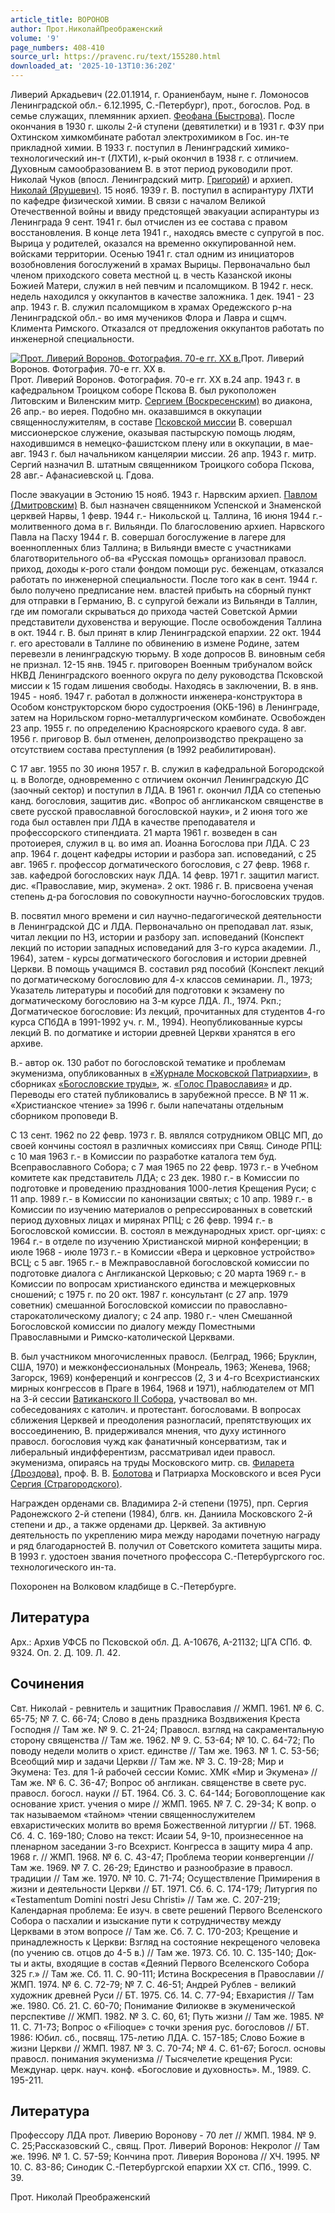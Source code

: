 ```yaml
---
article_title: ВОРОНОВ
author: Прот.НиколайПреображенский
volume: '9'
page_numbers: 408-410
source_url: https://pravenc.ru/text/155280.html
downloaded_at: '2025-10-13T10:36:20Z'
---
```


Ливерий Аркадьевич (22.01.1914, г. Ораниенбаум, ныне г. Ломоносов Ленинградской обл.- 6.12.1995, С.-Петербург), прот., богослов. Род. в семье служащих, племянник архиеп. [Феофана (Быстрова)](<https://pravenc.ru/text/Феофана (Быстрова).html>). После окончания в 1930 г. школы 2-й ступени (девятилетки) и в 1931 г. ФЗУ при Охтинском химкомбинате работал электрохимиком в Гос. ин-те прикладной химии. В 1933 г. поступил в Ленинградский химико-технологический ин-т (ЛХТИ), к-рый окончил в 1938 г. с отличием. Духовным самообразованием В. в этот период руководили прот. Николай Чуков (впосл. Ленинградский митр. [Григорий](https://pravenc.ru/text/Григорий.html)) и архиеп. [Николай (Ярушевич)](https://pravenc.ru/text/Николай.html). 15 нояб. 1939 г. В. поступил в аспирантуру ЛХТИ по кафедре физической химии. В связи с началом Великой Отечественной войны и ввиду предстоящей эвакуации аспирантуры из Ленинграда 9 сент. 1941 г. был отчислен из ее состава с правом восстановления. В конце лета 1941 г., находясь вместе с супругой в пос. Вырица у родителей, оказался на временно оккупированной нем. войсками территории. Осенью 1941 г. стал одним из инициаторов возобновления богослужений в храмах Вырицы. Первоначально был членом приходского совета местной ц. в честь Казанской иконы Божией Матери, служил в ней певчим и псаломщиком. В 1942 г. неск. недель находился у оккупантов в качестве заложника. 1 дек. 1941 - 23 апр. 1943 г. В. служил псаломщиком в храмах Оредежского р-на Ленинградской обл.- во имя мучеников Флора и Лавра и сщмч. Климента Римского. Отказался от предложения оккупантов работать по инженерной специальности.

[![Прот. Ливерий Воронов. Фотография. 70-е гг. ХХ в.](https://pravenc.ru/data/006/462/1234/i200.jpg "Кликните для увеличения картинки")](https://pravenc.ru/data/006/462/1234/i400.jpg)Прот. Ливерий Воронов. Фотография. 70-е гг. ХХ в.  
Прот. Ливерий Воронов. Фотография. 70-е гг. ХХ в.24 апр. 1943 г. в кафедральном Троицком соборе Пскова В. был рукоположен Литовским и Виленским митр. [Сергием (Воскресенским)](<https://pravenc.ru/text/Сергием (Воскресенским).html>) во диакона, 26 апр.- во иерея. Подобно мн. оказавшимся в оккупации священнослужителям, в составе [Псковской миссии](<https://pravenc.ru/text/Псковской миссии.html>) В. совершал миссионерское служение, оказывая пастырскую помощь людям, находившимся в немецко-фашистском плену или в оккупации, в мае-авг. 1943 г. был начальником канцелярии миссии. 26 апр. 1943 г. митр. Сергий назначил В. штатным священником Троицкого собора Пскова, 28 авг.- Афанасиевской ц. Гдова.

После эвакуации в Эстонию 15 нояб. 1943 г. Нарвским архиеп. [Павлом (Дмитровским)](<https://pravenc.ru/text/Павлом (Дмитровским).html>) В. был назначен священником Успенской и Знаменской церквей Нарвы, 1 февр. 1944 г.- Никольской ц. Таллина, 16 июня 1944 г.- молитвенного дома в г. Вильянди. По благословению архиеп. Нарвского Павла на Пасху 1944 г. В. совершал богослужение в лагере для военнопленных близ Таллина; в Вильянди вместе с участниками благотворительного об-ва «Русская помощь» организовал правосл. приход, доходы к-рого стали фондом помощи рус. беженцам, отказался работать по инженерной специальности. После того как в сент. 1944 г. было получено предписание нем. властей прибыть на сборный пункт для отправки в Германию, В. с супругой бежали из Вильянди в Таллин, где им помогали скрываться до прихода частей Советской Армии представители духовенства и верующие. После освобождения Таллина в окт. 1944 г. В. был принят в клир Ленинградской епархии. 22 окт. 1944 г. его арестовали в Таллине по обвинению в измене Родине, затем перевезли в ленинградскую тюрьму. В ходе допросов В. виновным себя не признал. 12-15 янв. 1945 г. приговорен Военным трибуналом войск НКВД Ленинградского военного округа по делу руководства Псковской миссии к 15 годам лишения свободы. Находясь в заключении, В. в янв. 1945 - нояб. 1947 г. работал в должности инженера-конструктора в Особом конструкторском бюро судостроения (ОКБ-196) в Ленинграде, затем на Норильском горно-металлургическом комбинате. Освобожден 23 апр. 1955 г. по определению Красноярского краевого суда. 8 авг. 1956 г. приговор В. был отменен, делопроизводство прекращено за отсутствием состава преступления (в 1992 реабилитирован).

С 17 авг. 1955 по 30 июня 1957 г. В. служил в кафедральной Богородской ц. в Вологде, одновременно с отличием окончил Ленинградскую ДС (заочный сектор) и поступил в ЛДА. В 1961 г. окончил ЛДА со степенью канд. богословия, защитив дис. «Вопрос об англиканском священстве в свете русской православной богословской науки», и 2 июня того же года был оставлен при ЛДА в качестве преподавателя и профессорского стипендиата. 21 марта 1961 г. возведен в сан протоиерея, служил в ц. во имя ап. Иоанна Богослова при ЛДА. С 23 апр. 1964 г. доцент кафедры истории и разбора зап. исповеданий, с 25 авг. 1965 г. профессор догматического богословия, с 27 февр. 1968 г. зав. кафедрой богословских наук ЛДА. 14 февр. 1971 г. защитил магист. дис. «Православие, мир, экумена». 2 окт. 1986 г. В. присвоена ученая степень д-ра богословия по совокупности научно-богословских трудов.

В. посвятил много времени и сил научно-педагогической деятельности в Ленинградской ДС и ЛДА. Первоначально он преподавал лат. язык, читал лекции по НЗ, истории и разбору зап. исповеданий (Конспект лекций по истории западных исповеданий для 3-го курса академии. Л., 1964), затем - курсы догматического богословия и истории древней Церкви. В помощь учащимся В. составил ряд пособий (Конспект лекций по догматическому богословию для 4-х классов семинарии. Л., 1973; Указатель литературы и пособий для подготовки к экзамену по догматическому богословию на 3-м курсе ЛДА. Л., 1974. Ркп.; Догматическое богословие: Из лекций, прочитанных для студентов 4-го курса СПбДА в 1991-1992 уч. г. М., 1994). Неопубликованные курсы лекций В. по догматике и истории древней Церкви хранятся в его архиве.

В.- автор ок. 130 работ по богословской тематике и проблемам экуменизма, опубликованных в [«Журнале Московской Патриархии»](<https://pravenc.ru/text/ Журнале Московской Патриархии .html>), в сборниках [«Богословские труды»](<https://pravenc.ru/text/ Богословские труды .html>), ж. [«Голос Православия»](<https://pravenc.ru/text/ Голос Православия .html>) и др. Переводы его статей публиковались в зарубежной прессе. В № 11 ж. «Христианское чтение» за 1996 г. были напечатаны отдельным сборником проповеди В.

С 13 сент. 1962 по 22 февр. 1973 г. В. являлся сотрудником ОВЦС МП, до своей кончины состоял в различных комиссиях при Свящ. Синоде РПЦ: с 10 мая 1963 г.- в Комиссии по разработке каталога тем буд. Всеправославного Собора; с 7 мая 1965 по 22 февр. 1973 г.- в Учебном комитете как представитель ЛДА; с 23 дек. 1980 г.- в Комиссии по подготовке и проведению празднования 1000-летия Крещения Руси; с 11 апр. 1989 г.- в Комиссии по канонизации святых; с 10 апр. 1989 г.- в Комиссии по изучению материалов о репрессированных в советский период духовных лицах и мирянах РПЦ; с 26 февр. 1994 г.- в Богословской комиссии. В. состоял в международных христ. орг-циях: с 1964 г.- в отделе по изучению Христианской мирной конференции; в июле 1968 - июле 1973 г.- в Комиссии «Вера и церковное устройство» ВСЦ; с 5 авг. 1965 г.- в Межправославной богословской комиссии по подготовке диалога с Англиканской Церковью; с 20 марта 1969 г.- в Комиссии по вопросам христианского единства и межцерковных сношений; с 1975 г. по 20 окт. 1987 г. консультант (с 27 апр. 1979 советник) смешанной Богословской комиссии по православно-старокатолическому диалогу; с 24 апр. 1980 г.- член Смешанной Богословской комиссии по диалогу между Поместными Православными и Римско-католической Церквами.

В. был участником многочисленных правосл. (Белград, 1966; Бруклин, США, 1970) и межконфессиональных (Монреаль, 1963; Женева, 1968; Загорск, 1969) конференций и конгрессов (2, 3 и 4-го Всехристианских мирных конгрессов в Праге в 1964, 1968 и 1971), наблюдателем от МП на 3-й сессии [Ватиканского II Собора](<https://pravenc.ru/text/Ватиканский II Собор.html>), участвовал во мн. собеседованиях с католич. и протестант. богословами. В вопросах сближения Церквей и преодоления разногласий, препятствующих их воссоединению, В. придерживался мнения, что духу истинного правосл. богословия чужд как фанатичный консерватизм, так и либеральный индифферентизм, рассматривал идеи правосл. экуменизма, опираясь на труды Московского митр. св. [Филарета (Дроздова)](https://pravenc.ru/text/Филарет.html), проф. В. В. [Болотова](https://pravenc.ru/text/БОЛОТОВ.html) и Патриарха Московского и всея Руси [Сергия (Страгородского)](<https://pravenc.ru/text/Сергия (Страгородского).html>).

Награжден орденами св. Владимира 2-й степени (1975), прп. Сергия Радонежского 2-й степени (1984), блгв. кн. Даниила Московского 2-й степени и др., а также орденами др. Церквей. За активную деятельность по укреплению мира между народами почетную награду и ряд благодарностей В. получил от Советского комитета защиты мира. В 1993 г. удостоен звания почетного профессора С.-Петербургского гос. технологического ин-та.

Похоронен на Волковом кладбище в С.-Петербурге.

## Литература

Арх.: Архив УФСБ по Псковской обл. Д. А-10676, А-21132; ЦГА СПб. Ф. 9324. Оп. 2. Д. 109. Л. 42.

## Сочинения

Свт. Николай - ревнитель и защитник Православия // ЖМП. 1961. № 6. С. 65-75; № 7. С. 66-74; Слово в день праздника Воздвижения Креста Господня // Там же. № 9. С. 21-24; Правосл. взгляд на сакраментальную сторону священства // Там же. 1962. № 9. С. 53-64; № 10. С. 64-72; По поводу недели молитв о христ. единстве // Там же. 1963. № 1. С. 53-56; Всеобщий мир и задачи Церкви // Там же. № 3. С. 19-28; Мир и Экумена: Тез. для 1-й рабочей сессии Комис. ХМК «Мир и Экумена» // Там же. № 6. С. 36-47; Вопрос об англикан. священстве в свете рус. правосл. богосл. науки // БТ. 1964. Сб. 3. С. 64-144; Боговоплощение как основание христ. учения о мире // ЖМП. 1965. № 7. С. 29-34; К вопр. о так называемом «тайном» чтении священнослужителем евхаристических молитв во время Божественной литургии // БТ. 1968. Сб. 4. С. 169-180; Слово на текст: Исаии 54, 9-10, произнесенное на пленарном заседании 3-го Всехрист. Конгресса в защиту мира 4 апр. 1968 г. // ЖМП. 1968. № 6. С. 43-47; Проблема теории конвергенции // Там же. 1969. № 7. С. 26-29; Единство и разнообразие в правосл. традиции // Там же. 1970. № 10. С. 71-74; Осуществление Примирения в жизни и деятельности Церкви // БТ. 1971. Сб. 6. С. 174-179; Литургия по «Testamentum Domini nostri Jesu Christi» // Там же. С. 207-219; Календарная проблема: Ее изуч. в свете решений Первого Вселенского Собора о пасхалии и изыскание пути к сотрудничеству между Церквами в этом вопросе // Там же. Сб. 7. С. 170-203; Крещение и принадлежность к Церкви: Взгляд на состояние некрещеного человека (по учению св. отцов до 4-5 в.) // Там же. 1973. Сб. 10. С. 135-140; Док-ты и акты, входящие в состав «Деяний Первого Вселенского Собора 325 г.» // Там же. Сб. 11. С. 90-111; Истина Воскресения в Православии // ЖМП. 1974. № 6. С. 72-79; № 7. С. 46-51; Андрей Рублев - великий художник древней Руси // БТ. 1975. Сб. 14. С. 77-94; Евхаристия // Там же. 1980. Сб. 21. С. 60-70; Понимание Филиокве в экуменической перспективе // ЖМП. 1982. № 3. С. 60, 61; Путь жизни // Там же. 1985. № 11. С. 71-73; Вопрос о «Filioque» с точки зрения рус. богословов // БТ. 1986: Юбил. сб., посвящ. 175-летию ЛДА. С. 157-185; Слово Божие в жизни Церкви // ЖМП. 1987. № 3. С. 70-74; № 4. С. 61-67; Богосл. основы правосл. понимания экуменизма // Тысячелетие крещения Руси: Междунар. церк. науч. конф. «Богословие и духовность». М., 1989. С. 195-211.

## Литература

Профессору ЛДА прот. Ливерию Воронову - 70 лет // ЖМП. 1984. № 9. С. 25;Рассказовский С., свящ. Прот. Ливерий Воронов: Некролог // Там же. 1996. № 1. С. 57-59; Кончина прот. Ливерия Воронова // ХЧ. 1995. № 10. С. 83-86; Синодик С.-Петербургской епархии ХХ ст. СПб., 1999. С. 39.

Прот.  Николай   Преображенский
